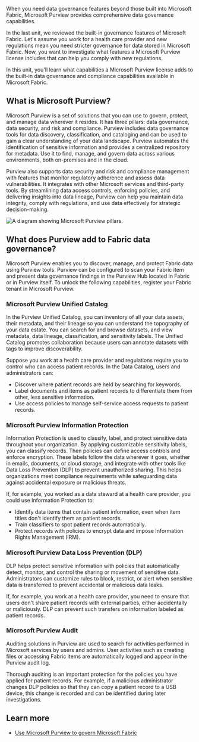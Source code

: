 When you need data governance features beyond those built into Microsoft Fabric, Microsoft Purview provides comprehensive data governance capabilities.

In the last unit, we reviewed the built-in governance features of Microsoft Fabric. Let's assume you work for a health care provider and new regulations mean you need stricter governance for data stored in Microsoft Fabric. Now, you want to investigate what features a Microsoft Purview license includes that can help you comply with new regulations.

In this unit, you'll learn what capabilities a Microsoft Purview license adds to the built-in data governance and compliance capabilities available in Microsoft Fabric.

## What is Microsoft Purview?

Microsoft Purview is a set of solutions that you can use to govern, protect, and manage data wherever it resides. It has three pillars: data governance, data security, and risk and compliance. Purview includes data governance tools for data discovery, classification, and cataloging and can be used to gain a clear understanding of your data landscape. Purview automates the identification of sensitive information and provides a centralized repository for metadata. Use it to find, manage, and govern data across various environments, both on-premises and in the cloud.

Purview also supports data security and risk and compliance management with features that monitor regulatory adherence and assess data vulnerabilities. It integrates with other Microsoft services and third-party tools. By streamlining data access controls, enforcing policies, and delivering insights into data lineage, Purview can help you maintain data integrity, comply with regulations, and use data effectively for strategic decision-making.

![A diagram showing Microsoft Purview pillars.](../media/purview-areas.png)

## What does Purview add to Fabric data governance?

Microsoft Purview enables you to discover, manage, and protect Fabric data using Purview tools. Purview can be configured to scan your Fabric item and present data governance findings in the Purview Hub located in Fabric or in Purview itself. To unlock the following capabilities, register your Fabric tenant in Microsoft Purview.

### Microsoft Purview Unified Catalog

In the Purview Unified Catalog, you can inventory of all your data assets, their metadata, and their lineage so you can understand the topography of your data estate. You can search for and browse datasets, and view metadata, data lineage, classification, and sensitivity labels. The Unified Catalog promotes collaboration because users can annotate datasets with tags to improve discoverability.

Suppose you work at a health care provider and regulations require you to control who can access patient records. In the Data Catalog, users and administrators can:

- Discover where patient records are held by searching for keywords.
- Label documents and items as patient records to differentiate them from other, less sensitive information.
- Use access policies to manage self-service access requests to patient records.

### Microsoft Purview Information Protection

Information Protection is used to classify, label, and protect sensitive data throughout your organization. By applying customizable sensitivity labels, you can classify records. Then policies can define access controls and enforce encryption. These labels follow the data wherever it goes, whether in emails, documents, or cloud storage, and integrate with other tools like Data Loss Prevention (DLP) to prevent unauthorized sharing. This helps organizations meet compliance requirements while safeguarding data against accidental exposure or malicious threats.

If, for example, you worked as a data steward at a health care provider, you could use Information Protection to:

- Identify data items that contain patient information, even when item titles don't identify them as patient records.
- Train classifiers to spot patient records automatically.
- Protect records with policies to encrypt data and impose Information Rights Management (IRM).

### Microsoft Purview Data Loss Prevention (DLP)

DLP helps protect sensitive information with policies that automatically detect, monitor, and control the sharing or movement of sensitive data. Administrators can customize rules to block, restrict, or alert when sensitive data is transferred to prevent accidental or malicious data leaks.

If, for example, you work at a health care provider, you need to ensure that users don't share patient records with external parties, either accidentally or maliciously. DLP can prevent such transfers on information labeled as patient records.

### Microsoft Purview Audit

Auditing solutions in Purview are used to search for activities performed in Microsoft services by users and admins. User activities such as creating files or accessing Fabric items are automatically logged and appear in the Purview audit log.

Thorough auditing is an important protection for the policies you have applied for patient records. For example, if a malicious administrator changes DLP policies so that they can copy a patient record to a USB device, this change is recorded and can be identified during later investigations.

## Learn more

- [Use Microsoft Purview to govern Microsoft Fabric](/fabric/governance/microsoft-purview-fabric)
